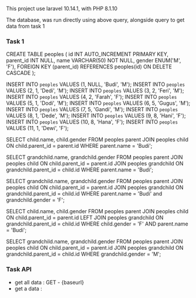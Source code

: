This project use laravel 10.14.1, with PHP 8.1.10

The database, was run directly using above query, alongside query to get data from task 1

### Task 1
CREATE TABLE peoples (
	id INT AUTO_INCREMENT PRIMARY KEY,
  parent_id INT NULL,
  name VARCHAR(50) NOT NULL,
  gender ENUM('M', 'F'),
	FOREIGN KEY (parent_id) REFERENCES peoples(id) ON DELETE CASCADE
);

INSERT INTO `peoples` VALUES (1, NULL, 'Budi', 'M');
INSERT INTO `peoples` VALUES (2, 1, 'Dedi', 'M');
INSERT INTO `peoples` VALUES (3, 2, 'Feri', 'M');
INSERT INTO `peoples` VALUES (4, 2, 'Farah', 'F');
INSERT INTO `peoples` VALUES (5, 1, 'Dodi', 'M');
INSERT INTO `peoples` VALUES (6, 5, 'Gugus', 'M');
INSERT INTO `peoples` VALUES (7, 5, 'Gandi', 'M');
INSERT INTO `peoples` VALUES (8, 1, 'Dede', 'M');
INSERT INTO `peoples` VALUES (9, 8, 'Hani', 'F');
INSERT INTO `peoples` VALUES (10, 8, 'Hana', 'F');
INSERT INTO `peoples` VALUES (11, 1, 'Dewi', 'F');


SELECT child.name, child.gender 
FROM peoples parent
JOIN peoples child ON child.parent_id = parent.id
WHERE parent.name = 'Budi';

SELECT grandchild.name, grandchild.gender 
FROM peoples parent 
JOIN peoples child ON child.parent_id = parent.id
JOIN peoples grandchild ON grandchild.parent_id = child.id
WHERE parent.name = 'Budi';

SELECT grandchild.name, grandchild.gender 
FROM peoples parent 
JOIN peoples child ON child.parent_id = parent.id
JOIN peoples grandchild ON grandchild.parent_id = child.id
WHERE parent.name = 'Budi' and grandchild.gender = 'F';

SELECT child.name, child.gender 
FROM peoples parent 
JOIN peoples child ON child.parent_id = parent.id
LEFT JOIN peoples grandchild ON grandchild.parent_id = child.id
WHERE child.gender = 'F' AND parent.name = 'Budi';

SELECT grandchild.name, grandchild.gender 
FROM peoples parent 
JOIN peoples child ON child.parent_id = parent.id
JOIN peoples grandchild ON grandchild.parent_id = child.id
WHERE grandchild.gender = 'M';

### Task API
- get all data : GET - {baseurl}
- get a data : 


